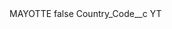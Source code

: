 <?xml version="1.0" encoding="UTF-8"?>
<CustomMetadata xmlns="http://soap.sforce.com/2006/04/metadata" xmlns:xsi="http://www.w3.org/2001/XMLSchema-instance" xmlns:xsd="http://www.w3.org/2001/XMLSchema">
    <label>MAYOTTE</label>
    <protected>false</protected>
    <values>
        <field>Country_Code__c</field>
        <value xsi:type="xsd:string">YT</value>
    </values>
</CustomMetadata>
